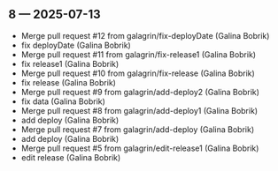 ## 8 — 2025-07-13
- Merge pull request #12 from galagrin/fix-deployDate (Galina Bobrik)
- fix deployDate (Galina Bobrik)
- Merge pull request #11 from galagrin/fix-release1 (Galina Bobrik)
- fix release1 (Galina Bobrik)
- Merge pull request #10 from galagrin/fix-release (Galina Bobrik)
- fix release (Galina Bobrik)
- Merge pull request #9 from galagrin/add-deploy2 (Galina Bobrik)
- fix data (Galina Bobrik)
- Merge pull request #8 from galagrin/add-deploy1 (Galina Bobrik)
- add deploy (Galina Bobrik)
- Merge pull request #7 from galagrin/add-deploy (Galina Bobrik)
- add deploy (Galina Bobrik)
- Merge pull request #5 from galagrin/edit-release1 (Galina Bobrik)
- edit release (Galina Bobrik)

